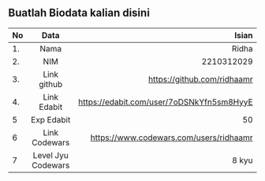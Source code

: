 **Buatlah Biodata kalian disini** <br />
----------------------------------------
|No | Data  | Isian|
|---|:-------:|------:|
|1. |Nama     |   Ridha    |
|2.| NIM        |   2210312029    |
|3. |Link github |  https://github.com/ridhaamr    |
|4.| Link Edabit |   https://edabit.com/user/7oDSNkYfn5sm8HyyE   |
|5|Exp Edabit   |  50     |
|6| Link Codewars|    https://www.codewars.com/users/ridhaamr  |
|7| Level Jyu Codewars| 8 kyu |